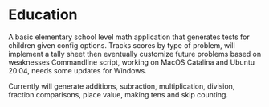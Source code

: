 # Education
A basic elementary school level math application that generates tests for children given config options.
Tracks scores by type of problem, will implement a tally sheet then eventually customize future problems based on weaknesses
Commandline script, working on MacOS Catalina and Ubuntu 20.04, needs some updates for Windows.

Currently will generate additions, subraction, multiplication, division, fraction comparisons, place value, making tens and skip counting.  
